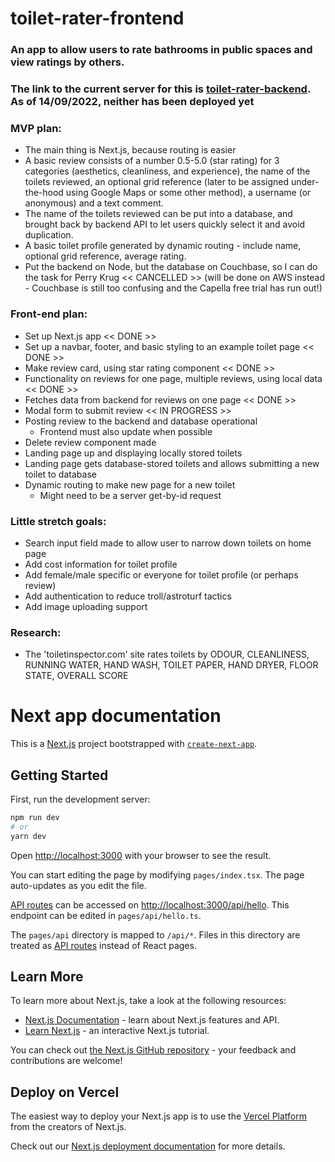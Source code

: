# toilet-rater-frontend
### An app to allow users to rate bathrooms in public spaces and view ratings by others.
### The link to the current server for this is [toilet-rater-backend](https://github.com/samsonhumber/toilet-rater-backend). As of 14/09/2022, neither has been deployed yet

### MVP plan:
- The main thing is Next.js, because routing is easier
- A basic review consists of a number 0.5-5.0 (star rating) for 3 categories (aesthetics, cleanliness, and experience), the name of the toilets reviewed, an optional grid reference (later to be assigned under-the-hood using Google Maps or some other method), a username (or anonymous) and a text comment.
- The name of the toilets reviewed can be put into a database, and brought back by backend API to let users quickly select it and avoid duplication.
- A basic toilet profile generated by dynamic routing - include name, optional grid reference, average rating.
- Put the backend on Node, but the database on Couchbase, so I can do the task for Perry Krug << CANCELLED >> (will be done on AWS instead - Couchbase is still too confusing and the Capella free trial has run out!)

### Front-end plan:
- Set up Next.js app << DONE >>
- Set up a navbar, footer, and basic styling to an example toilet page << DONE >>
- Make review card, using star rating component << DONE >>
- Functionality on reviews for one page, multiple reviews, using local data << DONE >>
- Fetches data from backend for reviews on one page << DONE >>
- Modal form to submit review << IN PROGRESS >>
- Posting review to the backend and database operational
  - Frontend must also update when possible
- Delete review component made
- Landing page up and displaying locally stored toilets
- Landing page gets database-stored toilets and allows submitting a new toilet to database
- Dynamic routing to make new page for a new toilet
  - Might need to be a server get-by-id request

### Little stretch goals:
- Search input field made to allow user to narrow down toilets on home page
- Add cost information for toilet profile
- Add female/male specific or everyone for toilet profile (or perhaps review)
- Add authentication to reduce troll/astroturf tactics
- Add image uploading support

### Research:
- The 'toiletinspector.com' site rates toilets by ODOUR, CLEANLINESS, RUNNING WATER, HAND WASH, TOILET PAPER, HAND DRYER, FLOOR STATE, OVERALL SCORE


# Next app documentation

This is a [Next.js](https://nextjs.org/) project bootstrapped with [`create-next-app`](https://github.com/vercel/next.js/tree/canary/packages/create-next-app).

## Getting Started

First, run the development server:

```bash
npm run dev
# or
yarn dev
```

Open [http://localhost:3000](http://localhost:3000) with your browser to see the result.

You can start editing the page by modifying `pages/index.tsx`. The page auto-updates as you edit the file.

[API routes](https://nextjs.org/docs/api-routes/introduction) can be accessed on [http://localhost:3000/api/hello](http://localhost:3000/api/hello). This endpoint can be edited in `pages/api/hello.ts`.

The `pages/api` directory is mapped to `/api/*`. Files in this directory are treated as [API routes](https://nextjs.org/docs/api-routes/introduction) instead of React pages.

## Learn More

To learn more about Next.js, take a look at the following resources:

- [Next.js Documentation](https://nextjs.org/docs) - learn about Next.js features and API.
- [Learn Next.js](https://nextjs.org/learn) - an interactive Next.js tutorial.

You can check out [the Next.js GitHub repository](https://github.com/vercel/next.js/) - your feedback and contributions are welcome!

## Deploy on Vercel

The easiest way to deploy your Next.js app is to use the [Vercel Platform](https://vercel.com/new?utm_medium=default-template&filter=next.js&utm_source=create-next-app&utm_campaign=create-next-app-readme) from the creators of Next.js.

Check out our [Next.js deployment documentation](https://nextjs.org/docs/deployment) for more details.
